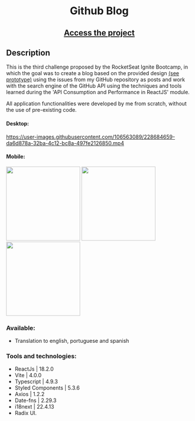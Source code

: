 <div align="center">
<h1>Github Blog</h1>
 <h2><a href='https://github-blog-ivory-psi.vercel.app/'>Access the project</a></h2>
</div>
<div align="left">  

## Description

This is the third challenge proposed by the RocketSeat Ignite Bootcamp, in which the goal was to create a blog based on the provided design <a href='https://www.figma.com/community/file/1138814951106121051'>(see prototype)</a> using the issues from my GitHub repository as posts and work with the search engine of the GitHub API using the techniques and tools learned during the 'API Consumption and Performance in ReactJS' module.

All application functionalities were developed by me from scratch, without the use of pre-existing code.

#### Desktop: 
https://user-images.githubusercontent.com/106563089/228684659-da6d878a-32ba-4c12-bc8a-497fe2126850.mp4

#### Mobile:
<div display='flex'>
<img src='https://user-images.githubusercontent.com/106563089/228685241-cf2c0bbf-d936-4994-bf33-b020e77adf42.jpg' width='200px'/> 
 <img src='https://user-images.githubusercontent.com/106563089/228685246-d3faac09-9dd5-497e-8b32-b67ce66c6867.jpg' width='200px'/>
 <img src='https://user-images.githubusercontent.com/106563089/228685248-2de30584-691b-4bfe-9389-374ac1a68a65.jpg' width='200px'/>
 </div>

### Available:
- Translation to english, portuguese and spanish 

### Tools and technologies:

- ReactJs | 18.2.0
- Vite | 4.0.0 
- Typescript | 4.9.3 
- Styled Components | 5.3.6
- Axios | 1.2.2
- Date-fns | 2.29.3
- i18next | 22.4.13
- Radix UI.
